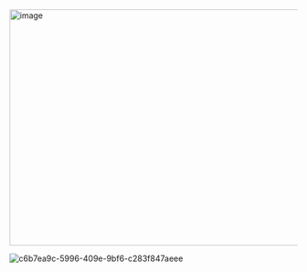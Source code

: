 <img width="736" height="414" alt="image" src="https://github.com/user-attachments/assets/1e32e98b-f6f1-43cf-89f4-d50713099772" />


![c6b7ea9c-5996-409e-9bf6-c283f847aeee](https://github.com/user-attachments/assets/d8776294-ff14-4f2d-8acb-da307a9798a9)
